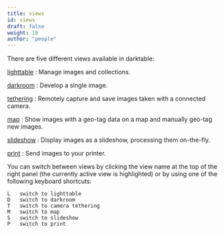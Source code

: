 ```yaml
---
title: views
id: views
draft: false
weight: 10
author: "people"
---
```


There are five different views available in darktable:

[lighttable](../../lighttable/_index.md)
: Manage images and collections.

[darkroom](../../darkroom/_index.md)
: Develop a single image.

[tethering](../../tethering/_index.md)
: Remotely capture and save images taken with a connected camera.

[map](../../map/_index.md)
: Show images with a geo-tag data on a map and manually geo-tag new images.

[slideshow](../../slideshow/_index.md)
: Display images as a slideshow, processing them on-the-fly.

[print](../../print/_index.md)
: Send images to your printer.

You can switch between views by clicking the view name at the top of the right panel (the currently active view is highlighted) or by using one of the following keyboard shortcuts:

```
L 	switch to lighttable
D 	switch to darkroom
T 	switch to camera tethering
M 	switch to map
S 	switch to slideshow
P 	switch to print
```

